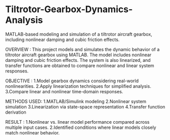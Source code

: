 # Tiltrotor-Gearbox-Dynamics-Analysis
MATLAB-based modeling and simulation of a tiltrotor aircraft gearbox, including nonlinear damping and cubic friction effects.

OVERVIEW :
This project models and simulates the dynamic behavior of a tiltrotor aircraft gearbox using MATLAB. The model includes nonlinear damping and cubic friction effects. The system is also linearized, and transfer functions are obtained to compare nonlinear and linear system responses.

OBJECTIVE :
1.Model gearbox dynamics considering real-world nonlinearities.
2.Apply linearization techniques for simplified analysis.
3.Compare linear and nonlinear time-domain responses.

METHODS USED:
1.MATLAB/Simulink modeling
2.Nonlinear system simulation
3.Linearization via state-space representation
4.Transfer function derivation

RESULT :
1.Nonlinear vs. linear model performance compared across multiple input cases.
2.Identified conditions where linear models closely match nonlinear behavior.
